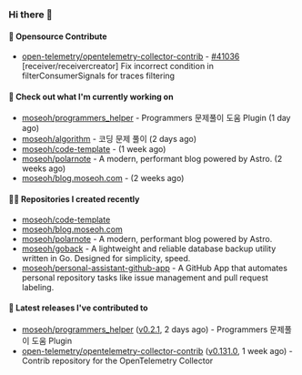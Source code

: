 ### Hi there 👋

#### 🎉 Opensource Contribute

- [open-telemetry/opentelemetry-collector-contrib](https://github.com/open-telemetry/opentelemetry-collector-contrib) - [#41036](https://github.com/open-telemetry/opentelemetry-collector-contrib/pull/41036) [receiver/receivercreator] Fix incorrect condition in filterConsumerSignals for traces filtering

#### 👷 Check out what I'm currently working on

- [moseoh/programmers_helper](https://github.com/moseoh/programmers_helper) - Programmers 문제풀이 도움 Plugin (1 day ago)
- [moseoh/algorithm](https://github.com/moseoh/algorithm) - 코딩 문제 풀이 (2 days ago)
- [moseoh/code-template](https://github.com/moseoh/code-template) -  (1 week ago)
- [moseoh/polarnote](https://github.com/moseoh/polarnote) - A modern, performant blog powered by Astro. (2 weeks ago)
- [moseoh/blog.moseoh.com](https://github.com/moseoh/blog.moseoh.com) -  (2 weeks ago)

#### 👨‍💻 Repositories I created recently

- [moseoh/code-template](https://github.com/moseoh/code-template)
- [moseoh/blog.moseoh.com](https://github.com/moseoh/blog.moseoh.com)
- [moseoh/polarnote](https://github.com/moseoh/polarnote) - A modern, performant blog powered by Astro.
- [moseoh/goback](https://github.com/moseoh/goback) - A lightweight and reliable database backup utility written in Go. Designed for simplicity, speed.
- [moseoh/personal-assistant-github-app](https://github.com/moseoh/personal-assistant-github-app) - A GitHub App that automates personal repository tasks like issue management and pull request labeling.

#### 🚀 Latest releases I've contributed to

- [moseoh/programmers_helper](https://github.com/moseoh/programmers_helper) ([v0.2.1](https://github.com/moseoh/programmers_helper/releases/tag/v0.2.1), 2 days ago) - Programmers 문제풀이 도움 Plugin
- [open-telemetry/opentelemetry-collector-contrib](https://github.com/open-telemetry/opentelemetry-collector-contrib) ([v0.131.0](https://github.com/open-telemetry/opentelemetry-collector-contrib/releases/tag/v0.131.0), 1 week ago) - Contrib repository for the OpenTelemetry Collector
